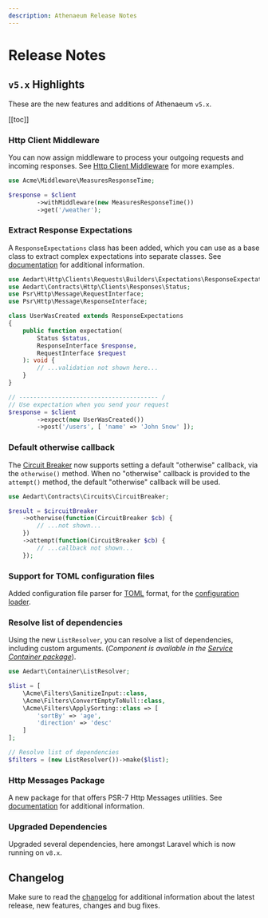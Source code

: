 ```yaml
---
description: Athenaeum Release Notes
---
```


# Release Notes

## `v5.x` Highlights

These are the new features and additions of Athenaeum `v5.x`.

[[toc]]

### Http Client Middleware

You can now assign middleware to process your outgoing requests and incoming responses. 
See [Http Client Middleware](./http/clients/methods/middleware) for more examples.

```php
use Acme\Middleware\MeasuresResponseTime;

$response = $client
        ->withMiddleware(new MeasuresResponseTime())
        ->get('/weather');
```

### Extract Response Expectations

A `ResponseExpectations` class has been added, which you can use as a base class to extract complex expectations into separate classes.
See [documentation](./http/clients/methods/expectations) for additional information.

```php
use Aedart\Http\Clients\Requests\Builders\Expectations\ResponseExpectation;
use Aedart\Contracts\Http\Clients\Responses\Status;
use Psr\Http\Message\RequestInterface;
use Psr\Http\Message\ResponseInterface;

class UserWasCreated extends ResponseExpectations
{
    public function expectation(
        Status $status,
        ResponseInterface $response,
        RequestInterface $request
    ): void {
        // ...validation not shown here...
    }
}

// --------------------------------------- /
// Use expectation when you send your request
$response = $client
        ->expect(new UserWasCreated())
        ->post('/users', [ 'name' => 'John Snow' ]);
```

### Default otherwise callback

The [Circuit Breaker](./circuits) now supports setting a default "otherwise" callback, via the `otherwise()` method.
When no "otherwise" callback is provided to the `attempt()` method, the default "otherwise" callback will be used.

```php
use Aedart\Contracts\Circuits\CircuitBreaker;

$result = $circuitBreaker
    ->otherwise(function(CircuitBreaker $cb) {
        // ...not shown...
    })
    ->attempt(function(CircuitBreaker $cb) {
        // ...callback not shown...
    });
```

### Support for TOML configuration files

Added configuration file parser for [TOML](https://en.wikipedia.org/wiki/TOML) format, for the [configuration loader](./config).

### Resolve list of dependencies

Using the new `ListResolver`, you can resolve a list of dependencies, including custom arguments.
(_Component is available in the [Service Container package](./container/list-resolver.md)_).

```php
use Aedart\Container\ListResolver;

$list = [
    \Acme\Filters\SanitizeInput::class,
    \Acme\Filters\ConvertEmptyToNull::class,
    \Acme\Filters\ApplySorting::class => [
        'sortBy' => 'age',
        'direction' => 'desc'
    ]
];

// Resolve list of dependencies
$filters = (new ListResolver())->make($list);
```

### Http Messages Package

A new package for that offers PSR-7 Http Messages utilities.
See [documentation](./http/messages) for additional information.

### Upgraded Dependencies

Upgraded several dependencies, here amongst Laravel which is now running on `v8.x`.

## Changelog

Make sure to read the [changelog](https://github.com/aedart/athenaeum/blob/master/CHANGELOG.md) for additional information about the latest release, new features, changes and bug fixes. 
